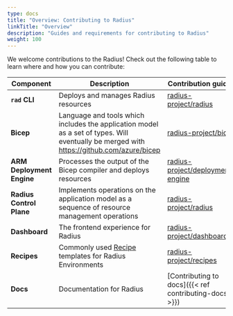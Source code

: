 ```yaml
---
type: docs
title: "Overview: Contributing to Radius"
linkTitle: "Overview"
description: "Guides and requirements for contributing to Radius"
weight: 100
---
```


We welcome contributions to the Radius! Check  out  the following table to learn where and how you can contribute:

| Component | Description | Contribution guides |
|-----------|-------------|---------------------|
| **`rad` CLI** | Deploys and manages Radius resources | [radius-project/radius](https://github.com/radius-project/radius/blob/main/docs/contributing/contributing-code/contributing-code-cli/running-rad-cli.md) |
| **Bicep** | Language and tools which includes the application model as a set of types. Will eventually be merged with https://github.com/azure/bicep | [radius-project/bicep](https://github.com/radius-project/bicep/blob/radius-compiler/CONTRIBUTING.md) |
| **ARM Deployment Engine** | Processes the output of the Bicep compiler and deploys resources | [radius-project/deployment-engine](https://github.com/radius-project/deployment-engine/blob/main/CONTRIBUTING.md) |
| **Radius Control Plane** | Implements operations on the application model as a sequence of resource management operations | [radius-project/radius](https://github.com/radius-project/radius/tree/main/docs/contributing/contributing-code) |
| **Dashboard** | The frontend experience for Radius | [radius-project/dashboard](https://github.com/radius-project/dashboard/blob/main/CONTRIBUTING.md) |
| **Recipes** | Commonly used [Recipe](https://docs.radapp.dev/recipes) templates for Radius Environments | [radius-project/recipes](https://github.com/radius-project/recipes/blob/main/CONTRIBUTING.md) |
| **Docs** | Documentation for Radius | [Contributing to docs]({{< ref contributing-docs >}}) |
